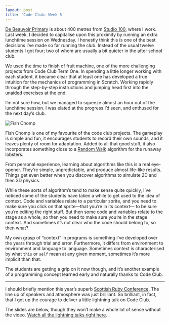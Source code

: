 ```yaml
---
layout: post
title: 'Code Club: Week 5'
---
```


[De Beauvoir Primary][dbp] is about 400 metres from [Studio 100][studio100],
where I work. Last week, I decided to capitalise upon this proximity by
running an extra lunchtime session on Wednesday. I honestly think this
is one of the best decisions I’ve made so far running the club. Instead
of the usual twelve students I got four; two of whom are usually a bit
quieter in the after school club.

We used the time to finish of fruit machine, one of the more challenging
projects from Code Club Term One. In spending a little longer working with
each student, it became clear that at least one has developed a true
intuition for the mechanics of programming in Scratch. Working rapidly
through the step-by-step instructions and jumping head first into the
unaided exercises at the end.

I’m not sure how, but we managed to squeeze almost an hour out of the
lunchtime session. I was elated at the progress I’d seen, and enthused
for the next day’s club.

![Fish Chomp](http://assets.jgwhite.co.uk/images/fish-chomp.png)

Fish Chomp is one of my favourite of the code club projects. The
gameplay is simple and fun, it encourages students to record their own
sounds, and it leaves plenty of room for adaptation. Added to all that
good stuff, it also incorporates something close to a [Random Walk][random]
algorithm for the runaway lobsters.

From personal experience, learning about algorithms like this is a real
eye-opener. They’re simple, unpredictable, and produce almost life-like
results. Things get even better when you discover algorithms to simulate
2D and then 3D physics.

While these sorts of algorithm’s tend to make sense quite quickly, I’ve
noticed some of the students have taken a while to get used to the idea
of context. Code and variables relate to a particular sprite, and you
need to make sure you click on that sprite—that you’re in its context—
to be sure you’re editing the right stuff. But then some code and
variables relate to the stage as a whole, so then you need to make sure
you’re in the stage context. And sometimes it’s not clear who the code
should belong to, so then what?

My own grasp of “context” in programs is something I’ve developed over
the years through trial and error. Furthermore, it differs from
environment to environment and language to language.
Sometimes context is characterised by what `this` or `self` mean at
any given moment, sometimes it’s more implicit than that.

The students are getting a grip on it now though, and it’s another example of
a programming concept learned early and naturally thanks to Code Club.

---

I should briefly mention this year’s superb
[Scottish Ruby Conference][scotruby]. The line up of speakers
and atmosphere was just brilliant. So brilliant, in fact, that I
got up the courage to deliver a little lightning talk on Code Club.

The slides are below, though they won’t make a whole lot of sense
without the video. [Watch all the lightning talks right here][scotruby-videos].

<script
  async
  class="speakerdeck-embed"
  data-id="55937f809f6501305d2e6233add02cc9"
  data-ratio="1.33333333333333"
  src="//speakerdeck.com/assets/embed.js"></script>

[dbp]: http://www.debeauvoir.hackney.sch.uk/
[studio100]: http://www.studio100london.com/
[random]: http://en.wikipedia.org/wiki/Random_walk
[josh-sites]: http://codeclub.joshemerson.co.uk/
[scotruby]: http://2013.scottishrubyconference.com/
[scotruby-slides]: https://speakerdeck.com/jgwhite/code-club-lightning-talk
[scotruby-videos]: http://programme2013.scottishrubyconference.com/slots/18/video
